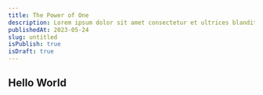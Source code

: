 ```yaml
---
title: The Power of One
description: Lorem ipsum dolor sit amet consectetur et ultrices blandit neque ege
publishedAt: 2023-05-24
slug: untitled
isPublish: true
isDraft: true
---
```


## Hello World
